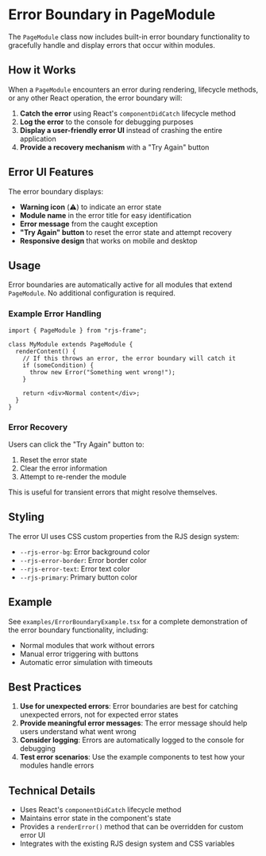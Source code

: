 # Error Boundary in PageModule

The `PageModule` class now includes built-in error boundary functionality to gracefully handle and display errors that occur within modules.

## How it Works

When a `PageModule` encounters an error during rendering, lifecycle methods, or any other React operation, the error boundary will:

1. **Catch the error** using React's `componentDidCatch` lifecycle method
2. **Log the error** to the console for debugging purposes
3. **Display a user-friendly error UI** instead of crashing the entire application
4. **Provide a recovery mechanism** with a "Try Again" button

## Error UI Features

The error boundary displays:

- **Warning icon** (⚠️) to indicate an error state
- **Module name** in the error title for easy identification
- **Error message** from the caught exception
- **"Try Again" button** to reset the error state and attempt recovery
- **Responsive design** that works on mobile and desktop

## Usage

Error boundaries are automatically active for all modules that extend `PageModule`. No additional configuration is required.

### Example Error Handling

```tsx
import { PageModule } from "rjs-frame";

class MyModule extends PageModule {
  renderContent() {
    // If this throws an error, the error boundary will catch it
    if (someCondition) {
      throw new Error("Something went wrong!");
    }

    return <div>Normal content</div>;
  }
}
```

### Error Recovery

Users can click the "Try Again" button to:

1. Reset the error state
2. Clear the error information
3. Attempt to re-render the module

This is useful for transient errors that might resolve themselves.

## Styling

The error UI uses CSS custom properties from the RJS design system:

- `--rjs-error-bg`: Error background color
- `--rjs-error-border`: Error border color
- `--rjs-error-text`: Error text color
- `--rjs-primary`: Primary button color

## Example

See `examples/ErrorBoundaryExample.tsx` for a complete demonstration of the error boundary functionality, including:

- Normal modules that work without errors
- Manual error triggering with buttons
- Automatic error simulation with timeouts

## Best Practices

1. **Use for unexpected errors**: Error boundaries are best for catching unexpected errors, not for expected error states
2. **Provide meaningful error messages**: The error message should help users understand what went wrong
3. **Consider logging**: Errors are automatically logged to the console for debugging
4. **Test error scenarios**: Use the example components to test how your modules handle errors

## Technical Details

- Uses React's `componentDidCatch` lifecycle method
- Maintains error state in the component's state
- Provides a `renderError()` method that can be overridden for custom error UI
- Integrates with the existing RJS design system and CSS variables
